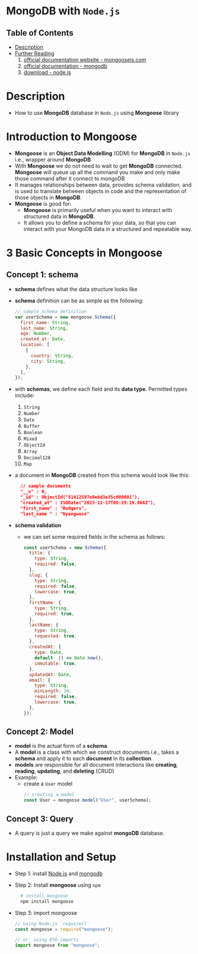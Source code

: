 # MongoDB with `Node.js`

## Table of Contents

- [Description](#Description)
- [Further Reading]()
  1. [official documentation website - mongoosejs.com](https://mongoosejs.com/)
  2. [official documentation - mongodb](https://www.mongodb.com/)
  3. [download - node.js](https://nodejs.org/en/)

# Description

- How to use **MongoDB** database in `Node.js` using **Mongoose** library

# Introduction to Mongoose

- **Mongoose** is an **Object Data Modelling** (ODM) for **MongoDB** in `Node.js` i.e., wrapper around **MongoDB**
- With **Mongoose** we do not need to wait to get **MongoDB** connected. **Mongoose** will queue up all the command you make and only make those command after it connect to mongoDB
- It manages relationships between data, provides schema validation, and is used to translate between objects in code and the representation of those objects in **MongoDB**.
- **Mongoose** is good for:
  - **Mongoose** is primarily useful when you want to interact with structured data in **MongoDB**.
  - It allows you to define a schema for your data, so that you can interact with your MongoDB data in a structured and repeatable way.

# 3 Basic Concepts in Mongoose

## Concept 1: schema

- **schema** defines what the data structure looks like
- **schema** definition can be as simple as the following:
  ```js
  // sample schema definition
  var userSchema = new mongoose.Schema({
    first_name: String,
    last_name: String,
    age: Number,
    created_at: Date,
    location: [
      {
        country: String,
        city: String,
      },
    ],
  });
  ```
- with **schemas**, we define each field and its **data type**. Permitted types include:
  1. `String`
  2. `Number`
  3. `Date`
  4. `Buffer`
  5. `Boolean`
  6. `Mixed`
  7. `ObjectId`
  8. `Array`
  9. `Decimal128`
  10. `Map`
- a document in **MongoDB** created from this schema would look like this:

  ```json
    // sample documents
    "__v" : 0,
    "_id" : ObjectId("51412597e8e6d3e35c000001"),
    "created_at" : ISODate("2023-11-17T08:29:19.866Z"),
    "first_name" : "Rodgers",
    "last_name " : "Nyangweso"
  ```

- **schema validation**
  - we can set some required fields in the schema as follows:
    ```js
    const userSchema = new Schema({
      title: {
        type: String,
        required: false,
      },
      slug: {
        type: String,
        required: false,
        lowercase: true,
      },
      firstName: {
        type: String,
        required: true,
      },
      lastName: {
        type: String,
        requested: true,
      },
      createdAt: {
        type: Date,
        default: () => Date.now(),
        immutable: true,
      },
      updatedAt: Date,
      email: {
        type: String,
        minLength: 10,
        required: false,
        lowercase: true,
      },
    });
    ```

## Concept 2: Model

- **model** is the actual form of a **schema**.
- A **model** is a class with which we construct documents i.e., takes a **schema** and apply it to each **document** in its **collection**.
- **models** are responsible for all document interactions like **creating**, **reading**, **updating**, and **deleting** (CRUD)
- Example:
  - create a `User` model
    ```js
    // creating a model
    const User = mongoose.model("User", userSchema);
    ```

## Concept 3: Query

- A query is just a query we make against **mongoDB** database.

# Installation and Setup

- Step 1: install [Node.js](https://nodejs.org/en) and [mongodb](https://www.mongodb.com/try)
- Step 2: Install **mongoose** using `npm`
  ```sh
    # install mongoose
    npm install mongoose
  ```
- Step 3: import mongoose

  ```js
  // using Node.js `require()`
  const mongoose = require("mongoose");

  // or, using ES6 imports
  import mongoose from "mongoose";
  ```
